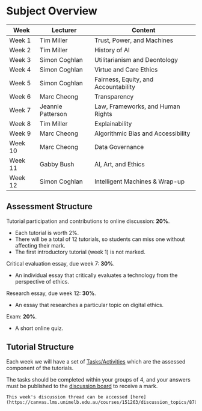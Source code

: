 # Subject Overview

<table>
<thead>
  <tr>
    <th>Week</th>
    <th>Lecturer</th>
    <th>Content</th>
  </tr>
</thead>
<tbody>
  <tr>
    <td>Week 1</td>
    <td>Tim Miller</td>
    <td>Trust, Power, and Machines</td>
  </tr>
  <tr>
    <td>Week 2</td>
    <td>Tim Miller</td>
    <td>History of AI</td>
  </tr>
  <tr>
    <td>Week 3</td>
    <td>Simon Coghlan</td>
    <td>Utilitarianism and Deontology</td>
  </tr>
  <tr>
    <td>Week 4</td>
    <td>Simon Coghlan</td>
    <td>Virtue and Care Ethics</td>
  </tr>
  <tr>
    <td>Week 5</td>
    <td>Simon Coghlan</td>
    <td>Fairness, Equity, and Accountability</td>
  </tr>
  <tr>
    <td>Week 6</td>
    <td>Marc Cheong</td>
    <td>Transparency</td>
  </tr>
  <tr>
    <td>Week 7</td>
    <td>Jeannie Patterson</td>
    <td>Law, Frameworks, and Human Rights</td>
  </tr>
  <tr>
    <td>Week 8</td>
    <td>Tim Miller</td>
    <td>Explainability</td>
  </tr>
  <tr>
    <td>Week 9</td>
    <td>Marc Cheong</td>
    <td>Algorithmic Bias and Accessibility</td>
  </tr>
  <tr>
    <td>Week 10</td>
    <td>Marc Cheong</td>
    <td>Data Governance</td>
  </tr>
  <tr>
    <td>Week 11</td>
    <td>Gabby Bush</td>
    <td>AI, Art, and Ethics</td>
  </tr>
  <tr>
    <td>Week 12</td>
    <td>Simon Coghlan</td>
    <td>Intelligent Machines &amp; Wrap-up</td>
  </tr>
</tbody>
</table>

## Assessment Structure
Tutorial participation and contributions to online discussion: **20%**.
- Each tutorial is worth 2%. 
- There will be a total of 12 tutorials, so students can miss one without affecting their mark. 
- The first introductory tutorial (week 1) is not marked.

Critical evaluation essay, due week 7: **30%**. 
- An individual essay that critically evaluates a technology from the perspective of ethics.

Research essay, due week 12: **30%**. 
- An essay that researches a particular topic on digital ethics.

Exam: **20%**.
- A short online quiz.

## Tutorial Structure
Each week we will have a set of [Tasks/Activities](activities.md) which are the assessed component of the tutorials.

The tasks should be completed within your groups of 4, and your answers must be published to the [discussion board](https://canvas.lms.unimelb.edu.au/courses/151263/discussion_topics) to receive a mark.

```{info}
This week's discussion thread can be accessed [here](https://canvas.lms.unimelb.edu.au/courses/151263/discussion_topics/870528).
```
